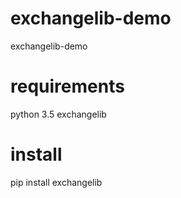 # exchangelib-demo
exchangelib-demo

# requirements

python 3.5
exchangelib 

# install

pip install exchangelib

